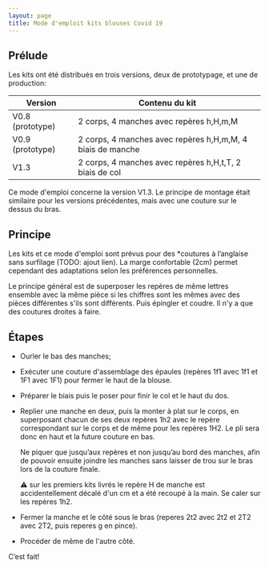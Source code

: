 ```yaml
---
layout: page
title: Mode d'emploit kits blouses Covid 19
---
```


## Prélude

Les kits ont été distribués en trois versions, deux de prototypage, et
une de production:

| Version          | Contenu du kit                                             |
| -------          | --------------                                             |
| V0.8 (prototype) | 2 corps, 4 manches avec repères h,H,m,M                    |
| V0.9 (prototype) | 2 corps, 4 manches avec repères h,H,m,M, 4 biais de manche |
| V1.3             | 2 corps, 4 manches avec repères h,H,t,T, 2 biais de col    |

Ce mode d'emploi concerne la version V1.3. Le principe de montage
était similaire pour les versions précédentes, mais avec une couture
sur le dessus du bras.

## Principe

Les kits et ce mode d'emploi sont prévus pour des *coutures à
l’anglaise sans surfilage (TODO: ajout lien). La marge confortable
(2cm) permet cependant des adaptations selon les préférences
personnelles.

Le principe général est de superposer les repères de même lettres
ensemble avec la même pièce si les chiffres sont les mêmes avec des
pièces différentes s'ils sont différents. Puis épingler et coudre. Il
n'y a que des coutures droites à faire.

## Étapes

- Ourler le bas des manches;

- Exécuter une couture d'assemblage des épaules (repères 1f1 avec 1f1
  et 1F1 avec 1F1) pour fermer le haut de la blouse.

- Préparer le biais puis le poser pour finir le col et le haut du dos.

- Replier une manche en deux, puis la monter à plat sur le corps, en
  superposant chacun de ses deux repères 1h2 avec le repère
  correspondant sur le corps et de même pour les repères 1H2. Le pli
  sera donc en haut et la future couture en bas.

  Ne piquer que jusqu’aux repères et non jusqu’au bord des manches,
  afin de pouvoir ensuite joindre les manches sans laisser de trou sur
  le bras lors de la couture finale.

  :warning: sur les premiers kits livrés le repère H de manche est
  accidentellement décalé d'un cm et a été recoupé à la main. Se caler
  sur les repères 1h2.

- Fermer la manche et le côté sous le bras (reperes 2t2 avec 2t2 et
  2T2 avec 2T2, puis reperes g en pince).


- Procéder de même de l'autre côté.

C’est fait!
